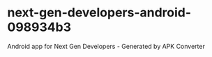 # next-gen-developers-android-098934b3
Android app for Next Gen Developers - Generated by APK Converter
